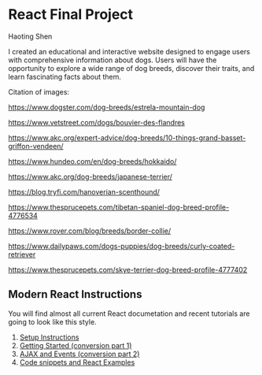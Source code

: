 # React Final Project

Haoting Shen

I created an educational and interactive website designed to engage users with comprehensive information about dogs. Users will have the opportunity to explore a wide range of dog breeds, discover their traits, and learn fascinating facts about them.

Citation of images:

https://www.dogster.com/dog-breeds/estrela-mountain-dog

https://www.vetstreet.com/dogs/bouvier-des-flandres

https://www.akc.org/expert-advice/dog-breeds/10-things-grand-basset-griffon-vendeen/

https://www.hundeo.com/en/dog-breeds/hokkaido/

https://www.akc.org/dog-breeds/japanese-terrier/

https://blog.tryfi.com/hanoverian-scenthound/

https://www.thesprucepets.com/tibetan-spaniel-dog-breed-profile-4776534

https://www.rover.com/blog/breeds/border-collie/

https://www.dailypaws.com/dogs-puppies/dog-breeds/curly-coated-retriever

https://www.thesprucepets.com/skye-terrier-dog-breed-profile-4777402


## Modern React Instructions
You will find almost all current React documetation and recent tutorials are going to look like this style.

1. [Setup Instructions](./todo_documentation/todo_setup_instructions.md)
2. [Getting Started (conversion part 1)](./todo_documentation/todo_getting_started.md)
3. [AJAX and Events (conversion part 2)](./todo_documentation/todo_ajax_and_events.md)
4. [Code snippets and React Examples](./todo_documentation/todo_snippets.md)